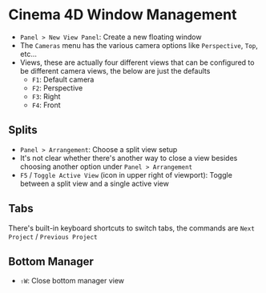 # Cinema 4D Window Management

- `Panel > New View Panel`: Create a new floating window
- The `Cameras` menu has the various camera options like `Perspective`, `Top`, etc...
- Views, these are actually four different views that can be configured to be different camera views, the below are just the defaults
    - `F1`: Default camera
    - `F2`: Perspective
    - `F3`: Right
    - `F4`: Front

## Splits

- `Panel > Arrangement`: Choose a split view setup
- It's not clear whether there's another way to close a view besides choosing another option under `Panel > Arrangement`
- `F5` / `Toggle Active View` (icon in upper right of viewport): Toggle between a split view and a single active view

## Tabs

There's built-in keyboard shortcuts to switch tabs, the commands are `Next Project` / `Previous Project`

## Bottom Manager

- `⇧W`: Close bottom manager view
